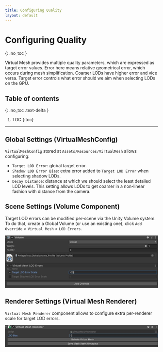 ```yaml
---
title: Configuring Quality
layout: default
---
```


# Configuring Quality
{: .no_toc }

Virtual Mesh provides multiple quality parameters, which are expressed as target error values. Error here means relative geometrical error, which occurs during mesh simplification. Coarser LODs have higher error and vice versa. Target error controls what error should we aim when selecting LODs on the GPU.

## Table of contents
{: .no_toc .text-delta }

1. TOC
{:toc}

---

## Global Settings (VirtualMeshConfig)

`VirtualMeshConfig` stored at `Assets/Resources/VirtualMesh` allows configuring:
- `Target LOD Error`: global target error.
- `Shadow LOD Error Bias`: extra error added to `Target LOD Error` when selecting shadow LODs.
- `Decay Distance`: distance at which we should select the least detailed LOD levels. This setting allows LODs to get coarser in a non-linear fashion with distance from the camera.

## Scene Settings (Volume Component)

Target LOD errors can be modified per-scene via the Unity Volume system. To do that, create a Global Volume (or use an existing one), click `Add Override` > `Virtual Mesh` > `LOD Errors`. 

![Volume Component](assets/images/volume_component.jpg)

## Renderer Settings (Virtual Mesh Renderer)

`Virtual Mesh Renderer` component allows to configure extra per-renderer scale for target LOD errors.

![Virtual Mesh Renderer](assets/images/virtual_mesh_renderer.jpg)